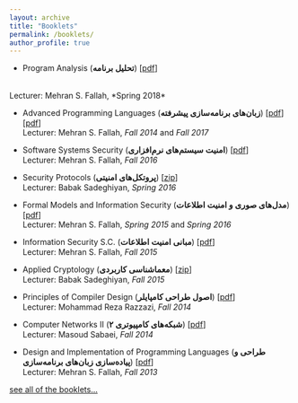 ```yaml
---
layout: archive
title: "Booklets"
permalink: /booklets/
author_profile: true
---
```


<style>
.farsi{ font-family:PERSWEB; font-weight: bold; font-size:11pt;}
</style>

- Program Analysis (<span class='farsi'>تحلیل برنامه</span>) [[pdf](https://ce.aut.ac.ir/~mehdi/Booklet/ProgramAnalysis.pdf)]
<br>
Lecturer: Mehran S. Fallah, *Spring 2018*


- Advanced Programming Languages (<span class='farsi'>زبان‌های برنامه‌سازی پیشرفته</span>) [[pdf](https://ce.aut.ac.ir/~mehdi/Booklet/Advanced%20Programming%20Languages.pdf)] [[pdf](https://ce.aut.ac.ir/~mehdi/Booklet/Advanced%20Programming%20Languages_Fall2017.pdf)]
<br>Lecturer: Mehran S. Fallah,
*Fall 2014* and *Fall 2017*

- Software Systems Security (<span class='farsi'>امنیت سیستم‌های نرم‌افزاری</span>) [[pdf](https://ce.aut.ac.ir/~mehdi/Booklet/SoftwareSystemsSecurity.pdf)]
<br>Lecturer: Mehran S. Fallah,
*Fall 2016*

- Security Protocols (<span class='farsi'>پروتکل‌های امنیتی</span>) [[zip](https://ce.aut.ac.ir/~mehdi/Booklet/Protocol.zip)]
<br>Lecturer: Babak Sadeghiyan,
*Spring 2016*

- Formal Models and Information Security (<span class='farsi'>مدل‌های صوری و امنیت اطلاعات</span>) [[pdf](https://ce.aut.ac.ir/~mehdi/Booklet/FormalMethods.pdf)]
<br>Lecturer: Mehran S. Fallah,
*Spring 2015* and *Spring 2016*

- Information Security S.C. (<span class='farsi'>مبانی امنیت اطلاعات</span>) [[pdf](https://ce.aut.ac.ir/~mehdi/Booklet/InformationSecuritySC.pdf)]
<br>Lecturer: Mehran S. Fallah,
*Fall 2015*

- Applied Cryptology (<span class='farsi'>معماشناسی کاربردی</span>) [[zip](https://ce.aut.ac.ir/~mehdi/Booklet/Cryptology.zip)]
<br>Lecturer: Babak Sadeghiyan,
*Fall 2015*

- Principles of Compiler Design (<span class='farsi'>اصول طراحی کامپایلر</span>) [[pdf](https://ce.aut.ac.ir/~mehdi/Booklet/Compiler.pdf)]
<br>Lecturer: Mohammad Reza Razzazi,
*Fall 2014*

- Computer Networks II (<span class='farsi'>شبکه‌های کامپیوتری ۲</span>) [[pdf](https://ce.aut.ac.ir/~mehdi/Booklet/Network2.pdf)]
<br>Lecturer: Masoud Sabaei,
*Fall 2014*

- Design and Implementation of Programming Languages (<span class='farsi'>طراحی و پیاده‌سازی زبان‌های برنامه‌سازی</span>) [[pdf](https://ce.aut.ac.ir/~mehdi/Booklet/Programming%20Languages.pdf)]
<br>Lecturer: Mehran S. Fallah,
*Fall 2013*

[see all of the booklets...](https://ce.aut.ac.ir/~mehdi/Booklet)


